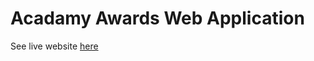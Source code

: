 # Acadamy Awards Web Application

See live website [here](https://movie-awards.azurewebsites.net/#/oscar-movie/all-movies)
